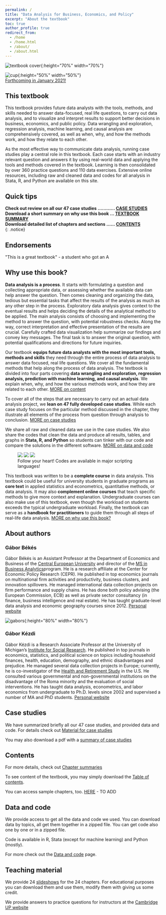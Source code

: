 ```yaml
---
permalink: /
title: "Data Analysis for Business, Economics, and Policy"
excerpt: "About the textbook"
toc: true
author_profile: true
redirect_from:
  - /home
  - /home.html
  - /about/
  - /about.html
---
```


![textbook cover](images/cover-highdef.jpg){:height="70%" width="70%"}



![cup](images/cup1.png){:height="50%" width="50%"}  
 [Forthcoming in January 2021!](https://www.cambridge.org/us/academic/subjects/economics/econometrics-statistics-and-mathematical-economics/data-analysis-business-economics-and-policy?format=HC)



## This textbook
This textbook provides future data analysts with the tools, methods, and skills needed to answer data-focused, real life questions, to carry out data analysis, and to visualize and interpret results to support better decisions in business, economics, and public policy.
Data wrangling and exploration, regression analysis, machine learning, and causal analysis are comprehensively covered, as well as when, why, and how the methods work, and how they relate to each other.

As the most effective way to communicate data analysis, running case studies play a central role in this textbook. Each case starts with an industry relevant question and answers it by using real-world data and applying the tools and methods covered in the textbook. Learning is then consolidated by over 360 practice questions and 110 data exercises. Extensive online resources, including raw and cleaned data and codes for all analysis in Stata, R, and Python are available on this site.



## Quick tips

**Check out review on all our 47 case studies ............ [CASE STUDIES](casestudies)**  
**Download a short summary on why use this book ... [TEXTBOOK SUMMARY](/files/bekes-kezdi-data-analysis-summary.pdf)**  
**Download detailed list of chapters and sections ...... [CONTENTS](/files/toc.pdf)**  
{: .notice}

## Endorsements

"This is a great textbook" - a student who got an A

## Why use this book?

**Data analysis is a process**. It starts with formulating a question and collecting appropriate data, or assessing whether the available data can help answer the question. Then comes cleaning and organizing the data, tedious but essential tasks that affect the results of the analysis as much as any other step in the process. Exploratory data analysis gives context to the eventual results and helps deciding the details of the analytical method to be applied. The main analysis consists of choosing and implementing the method to answer the question, with potential robustness checks. Along the way, correct interpretation and effective presentation of the results are crucial. Carefully crafted data visualization help summarize our findings and convey key messages. The final task is to answer the original question, with potential qualifications and directions for future inquiries.

Our textbook **equips future data analysts with the most important tools, methods and skills** they need through the entire process of data analysis to answer data focused, real life questions. We cover all the fundamental methods that help along the process of data analysis. The textbook is divided into four parts covering **data wrangling and exploration, regression analysis, prediction with machine learning, and causal analysis**. We explain when, why, and how the various methods work, and how they are related to each other. [MORE on content](/chapters)

To cover all of the steps that are necessary to carry out an actual data analysis project, we **lean on 47 fully developed case studies**. While each case study focuses on the particular method discussed in the chapter, they illustrate all elements of the process from question through analysis to conclusion. [MORE on case studies](casestudies)

We share all raw and cleaned data we use in the case studies. We also share the codes that clean the data and produce all results, tables, and graphs in **Stata, R, and Python** so students can tinker with our code and compare the solutions in the different software. [MORE on data and code](/data-and-code)


<figure class="third">
	<img src="/images/stata.png">
	<img src="/images/r.png">
	<img src="/images/python1.png">
	<figcaption>Follow your heart! Codes are available in major scripting languages! </figcaption>
</figure>

This textbook was written to be a **complete course** in data analysis. This textbook could be useful for university students in graduate programs as **core text** in applied statistics and econometrics, quantitative methods, or data analysis. It may also **complement online courses** that teach specific methods to give more context and explanation. Undergraduate courses can also make use of this textbook, even though the workload on students exceeds the typical undergraduate workload. Finally, the textbook can serve as a **handbook for practitioners** to guide them through all steps of real-life data analysis. [MORE on why use this book?](/whythisbook)


## About authors

### Gábor Békés
Gábor Békés is an Assistant Professor at the Department of Economics and Business of the [Central European University](https://economics.ceu.edu/) and director of the [MS in Business Analytics](https://economics.ceu.edu/program/master-science-business-analytics)program. He is a research affiliate at the Center for Economic Policy Research (CEPR). He published in top economics journals on multinational firm activities and productivity, business clusters, and innovation spillovers. He managed international data collection projects on firm performance and supply chains. He has done both policy advising (the European Commission, ECB) as well as private sector consultancy (in finance, business intelligence and real estate). He has taught graduate-level data analysis and economic geography courses since 2012. [Personal website](https://sites.google.com/site/bekesg)

![gabors](images/gaborok-balaton2a.png){:height="80%" width="80%"}


### Gábor Kézdi
Gábor Kézdi is a Research Associate Professor at the University of Michigan’s [Institute for Social Research](https://isr.umich.edu/). He published in top journals in economics, statistics, and political science on topics including household finances, health, education, demography, and ethnic disadvantages and prejudice. He managed several data collection projects in Europe; currently, he is co-investigator of the [Health and Retirement Study](https://hrs.isr.umich.edu/about) in the U.S.  He consulted various governmental and non-governmental institutions on the disadvantage of the Roma minority and the evaluation of social interventions. He has taught data analysis, econometrics, and labor economics from undergraduate to Ph.D. levels since 2002 and supervised a number of MA and PhD students.  [Personal website](https://sites.google.com/site/gaborkezdi)



## Case studies

We have summarized briefly all our 47 case studies, and provided data and code.
For details check out  [Material for case studies](/casestudies)

You may also download a pdf with a [summary of case studies](casestudy-summaries.pdf)


## Contents

For more details, check out [Chapter summaries](/chapters)

To see content of the textbook, you may simply download the [Table of contents](files/toc.pdf).

You can access sample chapters, too. [HERE](chapters) - TO ADD


## Data and code

We provide access to get all the data and code we used. You can download data by topics, all get them together in a zipped file. You can get code also one by one or in a zipped file.

Code is available in R, Stata (except for machine learning) and Python (mostly).

For more check out the [Data and code](/data-and-code) page.


## Teaching material

We provide 24 [slideshows](/materials) for the 24 chapters. For educational purposes you can download them and use them, modify them with giving us some credit.

We provide answers to practice questions for instructors at the [Cambridge UP website](link-to-cup)
